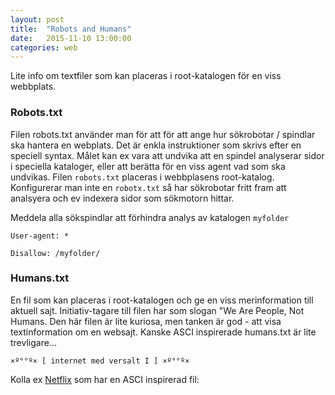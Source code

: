 ```yaml
---
layout: post
title:  "Robots and Humans"
date:   2015-11-10 13:00:00
categories: web
---
```


Lite info om textfiler som kan placeras i root-katalogen för en viss webbplats.

### Robots.txt
Filen robots.txt använder man för att för att ange hur sökrobotar / spindlar ska hantera en webplats.
Det är enkla instruktioner som skrivs efter en speciell syntax. Målet kan ex vara att undvika att en
spindel analyserar sidor i speciella kataloger, eller att berätta för en viss agent vad som ska undvikas.
Filen `robots.txt` placeras i webbplasens root-katalog.
Konfigurerar man inte en `robotx.txt` så har sökrobotar fritt fram att analsyera och ev indexera sidor som sökmotorn hittar.

Meddela alla sökspindlar att förhindra analys av katalogen `myfolder`

`User-agent: *`

`Disallow: /myfolder/`

### Humans.txt
En fil som kan placeras i root-katalogen och ge en viss merinformation till aktuell sajt.
Initiativ-tagare till filen har som slogan "We Are People, Not Humans. Den här filen är lite kuriosa,
men tanken är god  - att visa textinformation om en websajt. Kanske ASCI inspirerade humans.txt är lite trevligare...

`
×º°°º× [ internet med versalt I ] ×º°°º×
`

Kolla ex [Netflix](https://www.netflix.com/se/humans.txt) som har en ASCI inspirerad fil:
